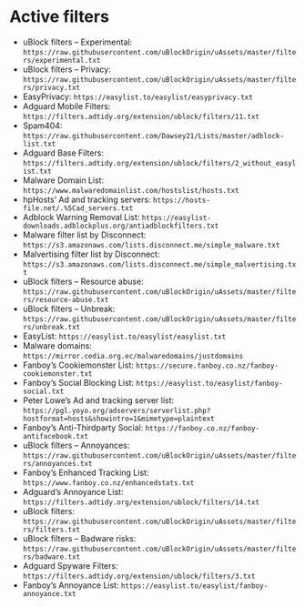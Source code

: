Active filters
==============

* uBlock filters – Experimental: `https://raw.githubusercontent.com/uBlockOrigin/uAssets/master/filters/experimental.txt`
* uBlock filters – Privacy: `https://raw.githubusercontent.com/uBlockOrigin/uAssets/master/filters/privacy.txt`
* EasyPrivacy: `https://easylist.to/easylist/easyprivacy.txt`
* Adguard Mobile Filters: `https://filters.adtidy.org/extension/ublock/filters/11.txt`
* Spam404: `https://raw.githubusercontent.com/Dawsey21/Lists/master/adblock-list.txt`
* Adguard Base Filters: `https://filters.adtidy.org/extension/ublock/filters/2_without_easylist.txt`
* Malware Domain List: `https://www.malwaredomainlist.com/hostslist/hosts.txt`
* hpHosts’ Ad and tracking servers: `https://hosts-file.net/.%5Cad_servers.txt`
* Adblock Warning Removal List: `https://easylist-downloads.adblockplus.org/antiadblockfilters.txt`
* Malware filter list by Disconnect: `https://s3.amazonaws.com/lists.disconnect.me/simple_malware.txt`
* Malvertising filter list by Disconnect: `https://s3.amazonaws.com/lists.disconnect.me/simple_malvertising.txt`
* uBlock filters – Resource abuse: `https://raw.githubusercontent.com/uBlockOrigin/uAssets/master/filters/resource-abuse.txt`
* uBlock filters – Unbreak: `https://raw.githubusercontent.com/uBlockOrigin/uAssets/master/filters/unbreak.txt`
* EasyList: `https://easylist.to/easylist/easylist.txt`
* Malware domains: `https://mirror.cedia.org.ec/malwaredomains/justdomains`
* Fanboy’s Cookiemonster List: `https://secure.fanboy.co.nz/fanboy-cookiemonster.txt`
* Fanboy’s Social Blocking List: `https://easylist.to/easylist/fanboy-social.txt`
* Peter Lowe’s Ad and tracking server list: `https://pgl.yoyo.org/adservers/serverlist.php?hostformat=hosts&showintro=1&mimetype=plaintext`
* Fanboy’s Anti-Thirdparty Social: `https://fanboy.co.nz/fanboy-antifacebook.txt`
* uBlock filters – Annoyances: `https://raw.githubusercontent.com/uBlockOrigin/uAssets/master/filters/annoyances.txt`
* Fanboy’s Enhanced Tracking List: `https://www.fanboy.co.nz/enhancedstats.txt`
* Adguard’s Annoyance List: `https://filters.adtidy.org/extension/ublock/filters/14.txt`
* uBlock filters: `https://raw.githubusercontent.com/uBlockOrigin/uAssets/master/filters/filters.txt`
* uBlock filters – Badware risks: `https://raw.githubusercontent.com/uBlockOrigin/uAssets/master/filters/badware.txt`
* Adguard Spyware Filters: `https://filters.adtidy.org/extension/ublock/filters/3.txt`
* Fanboy’s Annoyance List: `https://easylist.to/easylist/fanboy-annoyance.txt`